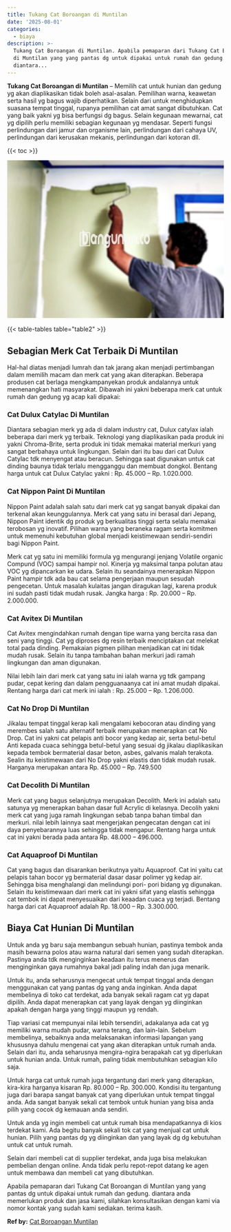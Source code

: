 ```yaml
---
title: Tukang Cat Boroangan di Muntilan
date: '2025-08-01'
categories:
  - biaya
description: >-
  Tukang Cat Boroangan di Muntilan. Apabila pemaparan dari Tukang Cat Boroangan
  di Muntilan yang yang pantas dg untuk dipakai untuk rumah dan gedung.
  diantara...
---
```


**Tukang Cat Boroangan di Muntilan** – Memilih cat untuk hunian dan gedung yg akan diaplikasikan tidak boleh asal-asalan. Pemilihan warna, keawetan serta hasil yg bagus wajib diperhatikan. Selain dari untuk menghidupkan suasana tempat tinggal, rupanya pemilihan cat amat sangat dibutuhkan. Cat yang baik yakni yg bisa berfungsi dg bagus. Selain kegunaan mewarnai, cat yg dipilih perlu memiliki sebagian kegunaan yg mendasar. Seperti fungsi perlindungan dari jamur dan organisme lain, perlindungan dari cahaya UV, perlindungan dari kerusakan mekanis, perlindungan dari kotoran dll.

{{< toc >}}

![Tukang Cat Boroangan di Muntilan](/images/jasa-cat-murah18.png)

{{< table-tables table="table2" >}}

## Sebagian Merk Cat Terbaik Di Muntilan

Hal-hal diatas menjadi lumrah dan tak jarang akan menjadi pertimbangan dalam memilih macam dan merk cat yang akan diterapkan. Beberapa produsen cat berlaga mengkampanyekan produk andalannya untuk memenangkan hati masyarakat. Dibawah ini yakni beberapa merk cat untuk rumah dan gedung yg acap kali dipakai:

### Cat Dulux Catylac Di Muntilan

Diantara sebagian merk yg ada di dalam industry cat, Dulux catylax ialah beberapa dari merk yg terbaik. Teknologi yang diaplikasikan pada produk ini yakni Chroma-Brite, serta produk ini tidak memakai material merkuri yang sangat berbahaya untuk lingkungan. Selain dari itu bau dari cat Dulux Catylac tdk menyengat atau beracun. Sehingga saat digunakan untuk cat dinding baunya tidak terlalu mengganggu dan membuat dongkol. Bentang harga untuk cat Dulux Catylac yakni : Rp. 45.000 – Rp. 1.020.000.

### Cat Nippon Paint Di Muntilan

Nippon Paint adalah salah satu dari merk cat yg sangat banyak dipakai dan terkenal akan keunggulannya. Merk cat yang satu ini berasal dari Jepang, Nippon Paint identik dg produk yg berkualitas tinggi serta selalu memakai terobosan yg inovatif. Pilihan warna yang beraneka ragam serta komitmen untuk memenuhi kebutuhan global menjadi keistimewaan sendiri-sendiri bagi Nippon Paint.

Merk cat yg satu ini memiliki formula yg mengurangi jenjang Volatile organic Compund (VOC) sampai hampir nol. Kinerja yg maksimal tanpa polutan atau VOC yg dipancarkan ke udara. Selain itu seandainya menerapkan Nippon Paint hampir tdk ada bau cat selama pengerjaan maupun sesudah pengecetan. Untuk masalah kulaitas jangan diragukan lagi, karena produk ini sudah pasti tidak mudah rusak. Jangka harga : Rp. 20.000 – Rp. 2.000.000.

### Cat Avitex Di Muntilan

Cat Avitex mengindahkan rumah dengan tipe warna yang bercita rasa dan seni yang tinggi. Cat yg diproses dg resin terbaik menciptakan cat melekat total pada dinding. Pemakaian pigmen pilihan menjadikan cat ini tidak mudah rusak. Selain itu tanpa tambahan bahan merkuri jadi ramah lingkungan dan aman digunakan.

Nilai lebih lain dari merk cat yang satu ini ialah warna yg tdk gampang pudar, cepat kering dan dalam pengguanaanya cat ini amat mudah dipakai. Rentang harga dari cat merk ini ialah : Rp. 25.000 – Rp. 1.206.000.

### Cat No Drop Di Muntilan

Jikalau tempat tinggal kerap kali mengalami kebocoran atau dinding yang merembes salah satu alternatif terbaik merupakan menerapkan cat No Drop. Cat ini yakni cat pelapis anti bocor yang kedap air, serta betul-betul Anti kepada cuaca sehingga betul-betul yang sesuai dg jikalau diaplikasikan kepada tembok bermaterial dasar beton, asbes, galvanis malah terakota. Sealin itu keistimewaan dari No Drop yakni elastis dan tidak mudah rusak. Harganya merupakan antara Rp. 45.000 – Rp. 749.500

### Cat Decolith Di Muntilan

Merk cat yang bagus selanjutnya merupakan Decolith. Merk ini adalah satu satunya yg menerapkan bahan dasar full Acrylic di kelasnya. Decolih yakni merk cat yang juga ramah lingkungan sebab tanpa bahan timbal dan merkuri. nilai lebih lainnya saat mengerjakan pengecatan dengan cat ini daya penyebarannya luas sehingga tidak mengapur. Rentang harga untuk cat ini yakni berada pada antara Rp. 48.000 – 496.000.

### Cat Aquaproof Di Muntilan

Cat yang bagus dan disarankan berikutnya yaitu Aquaproof. Cat ini yaitu cat pelapis tahan bocor yg bermaterial dasar dasar polimer yg kedap air. Sehingga bisa menghalangi dan melindungi pori- pori bidang yg digunakan. Selain itu keistimewaan dari merk cat ini yakni sifat yang elastis sehingga cat tembok ini dapat menyesuaikan dari keaadan cuaca yg terjadi. Bentang harga dari cat Aquaproof adalah Rp. 18.000 – Rp. 3.300.000.

## Biaya Cat Hunian Di Muntilan

Untuk anda yg baru saja membangun sebuah hunian, pastinya tembok anda masih bewarna polos atau warna natural dari semen yang sudah diterapkan. Pastinya anda tdk menginginkan keadaan itu terus menerus dan menginginkan gaya rumahnya bakal jadi paling indah dan juga menarik.

Untuk itu, anda seharusnya mengecat untuk tempat tinggal anda dengan menggunakan cat yang pantas dg yang anda inginkan. Anda dapat membelinya di toko cat terdekat, ada banyak sekali ragam cat yg dapat dipilih. Anda dapat menerapkan cat yang layak dengan yg diinginkan apakah dengan harga yang tinggi maupun yg rendah.

Tiap variasi cat mempunyai nilai lebih tersendiri, adakalanya ada cat yg memiliki warna mudah pudar, warna terang, dan lain-lain. Sebelum membelinya, sebaiknya anda melaksanakan informasi lapangan yang khususnya dahulu mengenai cat yang akan diterapkan untuk rumah anda. Selain dari itu, anda seharusnya mengira-ngira berapakah cat yg diperlukan untuk hunian anda. Untuk rumah, paling tidak membutuhkan sebagian kilo saja.

Untuk harga cat untuk rumah juga tergantung dari merk yang diterapkan, kira-kira harganya kisaran Rp. 80.000 – Rp. 300.000. Kondisi itu tergantung juga dari barapa sangat banyak cat yang diperlukan untuk tempat tinggal anda. Ada sangat banyak sekali cat tembok untuk hunian yang bisa anda pilih yang cocok dg kemauan anda sendiri.

Untuk anda yg ingin membeli cat untuk rumah bisa mendapatkannya di kios terdekat kami. Ada begitu banyak sekali tok cat yang menjual cat untuk hunian. Pilih yang pantas dg yg diinginkan dan yang layak dg dg kebutuhan untuk cat untuk rumah.

Selain dari membeli cat di supplier terdekat, anda juga bisa melakukan pembelian dengan online. Anda tidak perlu repot-repot datang ke agen untuk membawa dan membeli cat yang dibutuhkan.

Apabila pemaparan dari Tukang Cat Boroangan di Muntilan yang yang pantas dg untuk dipakai untuk rumah dan gedung. diantara anda memerlukan produk dan jasa kami, silahkan konsultasikan dengan kami via nomor kontak yang sudah kami sediakan. terima kasih.

**Ref by:** [Cat Boroangan Muntilan](https://id.wikipedia.org/wiki/Cat)
